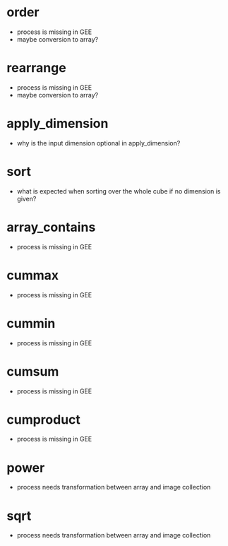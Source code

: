 # order
* process is missing in GEE 
* maybe conversion to array?
# rearrange
* process is missing in GEE
* maybe conversion to array?
# apply_dimension
* why is the input dimension optional in apply_dimension?
# sort
* what is expected when sorting over the whole cube if no dimension is given?
# array_contains
* process is missing in GEE
# cummax
* process is missing in GEE
# cummin
* process is missing in GEE
# cumsum
* process is missing in GEE
# cumproduct
* process is missing in GEE
# power
* process needs transformation between array and image collection
# sqrt
* process needs transformation between array and image collection